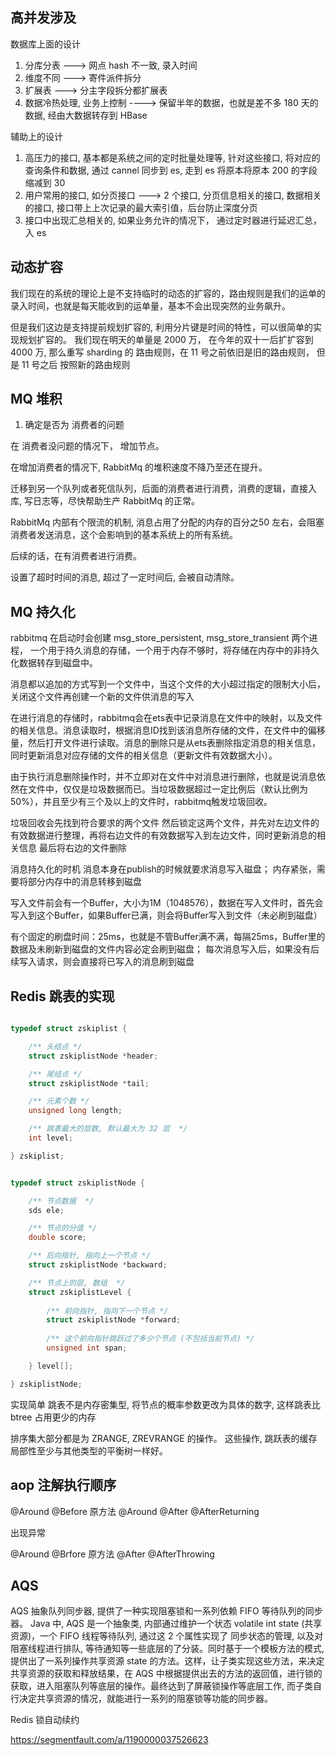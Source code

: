 ## 高并发涉及

数据库上面的设计

1. 分库分表 ---> 网点 hash 不一致, 录入时间 
2. 维度不同 ---> 寄件派件拆分
3. 扩展表 ---> 分主字段拆分都扩展表
4. 数据冷热处理, 业务上控制 ----> 保留半年的数据，也就是差不多 180 天的数据, 经由大数据转存到 HBase

辅助上的设计
1. 高压力的接口, 基本都是系统之间的定时批量处理等, 针对这些接口, 将对应的查询条件和数据, 通过 cannel 同步到 es, 走到 es
将原本将原本 200 的字段 缩减到 30
2. 用户常用的接口, 如分页接口 ---> 2 个接口, 分页信息相关的接口, 数据相关的接口, 接口带上上次记录的最大索引值，后台防止深度分页
3. 接口中出现汇总相关的, 如果业务允许的情况下， 通过定时器进行延迟汇总，入 es

## 动态扩容

我们现在的系统的理论上是不支持临时的动态的扩容的，路由规则是我们的运单的录入时间，也就是每天能收到的运单量，基本不会出现突然的业务飙升。

但是我们这边是支持提前规划扩容的, 利用分片键是时间的特性，可以很简单的实现规划扩容的。
我们现在明天的单量是 2000 万， 在今年的双十一后扩扩容到 4000 万, 那么重写 sharding 的 路由规则，在 11 号之前依旧是旧的路由规则，
但是 11 号之后 按照新的路由规则

## MQ 堆积

1. 确定是否为 消费者的问题

在 消费者没问题的情况下， 增加节点。

在增加消费者的情况下, RabbitMq 的堆积速度不降乃至还在提升。

迁移到另一个队列或者死信队列，后面的消费者进行消费，消费的逻辑，直接入库, 写日志等，尽快帮助生产 RabbitMq 的正常。

RabbitMq 内部有个限流的机制, 消息占用了分配的内存的百分之50 左右，会阻塞消费者发送消息，这个会影响到的基本系统上的所有系统。

后续的话，在有消费者进行消费。

设置了超时时间的消息, 超过了一定时间后, 会被自动清除。


## MQ 持久化

rabbitmq 在启动时会创建 msg_store_persistent, msg_store_transient 两个进程，
一个用于持久消息的存储，一个用于内存不够时，将存储在内存中的非持久化数据转存到磁盘中。

消息都以追加的方式写到一个文件中，当这个文件的大小超过指定的限制大小后，关闭这个文件再创建一个新的文件供消息的写入

在进行消息的存储时，rabbitmq会在ets表中记录消息在文件中的映射，以及文件的相关信息。消息读取时，根据消息ID找到该消息所存储的文件，在文件中的偏移量，然后打开文件进行读取。消息的删除只是从ets表删除指定消息的相关信息，同时更新消息对应存储的文件的相关信息（更新文件有效数据大小）。

由于执行消息删除操作时，并不立即对在文件中对消息进行删除，也就是说消息依然在文件中，仅仅是垃圾数据而已。当垃圾数据超过一定比例后（默认比例为50%），并且至少有三个及以上的文件时，rabbitmq触发垃圾回收。

垃圾回收会先找到符合要求的两个文件 然后锁定这两个文件，并先对左边文件的有效数据进行整理，再将右边文件的有效数据写入到左边文件，同时更新消息的相关信息
最后将右边的文件删除

消息持久化的时机
消息本身在publish的时候就要求消息写入磁盘；
内存紧张，需要将部分内存中的消息转移到磁盘

写入文件前会有一个Buffer，大小为1M（1048576），数据在写入文件时，首先会写入到这个Buffer，如果Buffer已满，则会将Buffer写入到文件（未必刷到磁盘）

有个固定的刷盘时间：25ms，也就是不管Buffer满不满，每隔25ms，Buffer里的数据及未刷新到磁盘的文件内容必定会刷到磁盘；
每次消息写入后，如果没有后续写入请求，则会直接将已写入的消息刷到磁盘


## Redis 跳表的实现

```C++

typedef struct zskiplist {

    /** 头结点 */
    struct zskiplistNode *header;

    /** 尾结点 */
    struct zskiplistNode *tail;

    /** 元素个数 */
    unsigned long length;

    /** 跳表最大的层数, 默认最大为 32 层  */
    int level;

} zskiplist;


typedef struct zskiplistNode {

    /** 节点数据  */
    sds ele;

    /** 节点的分值 */
    double score;

    /** 后向指针, 指向上一个节点 */
    struct zskiplistNode *backward; 

    /** 节点上的层, 数组  */
    struct zskiplistLevel {
        
        /** 前向指针, 指向下一个节点 */
        struct zskiplistNode *forward; 
        
        /** 这个前向指针跳跃过了多少个节点 (不包括当前节点) */
        unsigned int span;      

    } level[]; 

} zskiplistNode;


```

实现简单
跳表不是内存密集型, 将节点的概率参数更改为具体的数字, 这样跳表比 btree 占用更少的内存

排序集大部分都是为 ZRANGE, ZREVRANGE 的操作。 这些操作, 跳跃表的缓存局部性至少与其他类型的平衡树一样好。


## aop 注解执行顺序

@Around
@Before
原方法
@Around
@After
@AfterReturning

出现异常

@Around
@Brfore
原方法
@After
@AfterThrowing

## AQS 

AQS 抽象队列同步器, 提供了一种实现阻塞锁和一系列依赖 FIFO 等待队列的同步器。 Java 中, AQS 是一个抽象类, 内部通过维护一个状态 volatile int state (共享资源)，一个 FIFO 线程等待队列, 通过这 2 个属性实现了 同步状态的管理, 以及对阻塞线程进行排队, 等待通知等一些底层的了分装。同时基于一个模板方法的模式, 提供出了一系列操作共享资源 state 的方法。这样，让子类实现这些方法，来决定共享资源的获取和释放结果，在 AQS 中根据提供出去的方法的返回值，进行锁的获取，进入阻塞队列等底层的操作。最终达到了屏蔽锁操作等底层工作, 而子类自行决定共享资源的情况，就能进行一系列的阻塞锁等功能的同步器。

Redis 锁自动续约

https://segmentfault.com/a/1190000037526623


